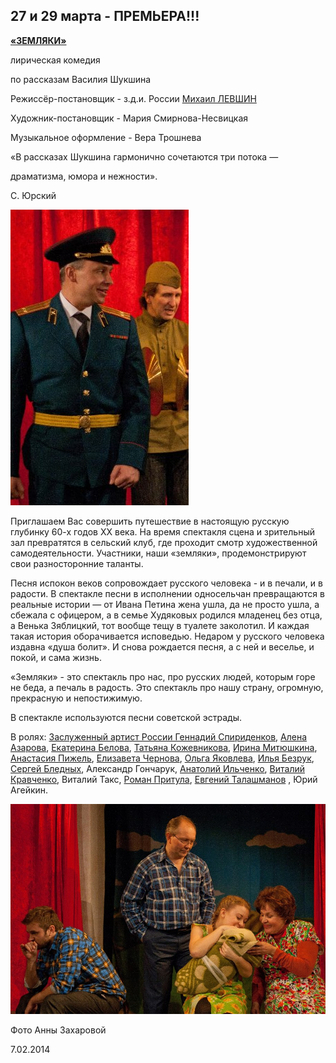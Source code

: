 ## 27 и 29 марта - ПРЕМЬЕРА!!!


[**«ЗЕМЛЯКИ»**][0]


лирическая комедия


по рассказам Василия Шукшина


Режиссёр-постановщик - з.д.и. России [Михаил ЛЕВШИН][1]


Художник-постановщик - Мария Смирнова-Несвицкая


Музыкальное оформление - Вера Трошнева


«В рассказах Шукшина гармонично сочетаются три потока —


драматизма, юмора и нежности».


С. Юрский


![](image-01.jpg)


Приглашаем Вас совершить путешествие в настоящую русскую глубинку 60-х годов ХХ века. На время спектакля сцена и зрительный зал превратятся в сельский клуб, где проходит смотр художественной самодеятельности. Участники, наши «земляки», продемонстрируют свои разносторонние таланты.


Песня испокон веков сопровождает русского человека - и в печали, и в радости. В спектакле песни в исполнении односельчан превращаются в реальные истории — от Ивана Петина жена ушла, да не просто ушла, а сбежала с офицером, а в семье Худяковых родился младенец без отца, а Венька Зяблицкий, тот вообще тещу в туалете заколотил. И каждая такая история оборачивается исповедью. Недаром у русского человека издавна «душа болит». И снова рождается песня, а с ней и веселье, и покой, и сама жизнь.


«Земляки» - это спектакль про нас, про русских людей, которым горе не беда, а печаль в радость. Это спектакль про нашу страну, огромную, прекрасную и непостижимую.


В спектакле используются песни советской эстрады.


В ролях: [Заслуженный артист России Геннадий Спириденков][2], [Алена Азарова][3], [Екатерина Белова][4], [Татьяна Кожевникова][5], [Ирина Митюшкина][6], [Анастасия Пижель][7], [Елизавета Чернова][8], [Ольга Яковлева][9], [Илья Безрук][10], [Сергей Бледных][11], Александр Гончарук, [Анатолий Ильченко][12], [Виталий Кравченко][13], Виталий Такс, [Роман Притула][14], [Евгений Талашманов][15] , Юрий Агейкин.


![](image-02.jpg)


Фото Анны Захаровой


7.02.2014

[0]: ../../performance/zemlyaki "Земляки"
[1]: ../../person/mikhail-levshin "Михаил Левшин"
[2]: ../../person/gennadii-spiridenkov "Геннадий Спириденков"
[3]: ../../person/alyona-azarova "Алёна Азарова"
[4]: ../../person/ekaterina-belova "Екатерина Белова"
[5]: ../../person/tatyana-kozhevnikova "Татьяна Кожевникова"
[6]: ../../person/irina-mityushkina "Ирина Митюшкина"
[7]: ../../person/anastasiya-pizhel "Анастасия Пижель"
[8]: ../../person/elizaveta-chernova "Елизавета Чернова"
[9]: ../../person/olga-yakovleva "Ольга Яковлева"
[10]: ../../person/ilya-bezruk "Илья Безрук"
[11]: ../../person/sergei-blednykh "Сергей Бледных"
[12]: ../../person/anatolii-ilchenko "Анатолий Ильченко"
[13]: ../../person/vitalii-kravchenko "Виталий Кравченко"
[14]: ../../person/roman-pritula "Роман Притула"
[15]: ../../person/evgenii-talashmanov "Евгений Талашманов"